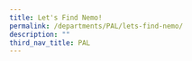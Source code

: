 ```yaml
---
title: Let's Find Nemo!
permalink: /departments/PAL/lets-find-nemo/
description: ""
third_nav_title: PAL
---
```

